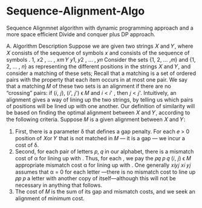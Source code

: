# Sequence-Alignment-Algo
Sequence Alignmnet algorithm with dynamic programming approach and a more space efficient Divide and conquer plus DP approach.

A. Algorithm Description
Suppose we are given two strings 𝑋 and 𝑌, where 𝑋 consists of the sequence of
symbols 𝑥 and consists of the sequence of symbols . 1, 𝑥2 , ... , 𝑥𝑚 𝑌 𝑦1, 𝑦2 , ... , 𝑦𝑛
Consider the sets {1, 2, ... ,𝑚} and {1, 2, ... , 𝑛} as representing the different
positions in the strings 𝑋 and 𝑌, and consider a matching of these sets; Recall that
a matching is a set of ordered pairs with the property that each item occurs in at
most one pair. We say that a matching 𝑀 of these two sets is an alignment if there
are no “crossing” pairs: if (𝑖, 𝑗), (𝑖', 𝑗') ϵ 𝑀 and 𝑖 < 𝑖' , then 𝑗 < 𝑗'. Intuitively,
an alignment gives a way of lining up the two strings, by telling us which pairs of
positions will be lined up with one another.
Our definition of similarity will be based on finding the optimal alignment
between 𝑋 and 𝑌, according to the following criteria. Suppose 𝑀 is a given
alignment between 𝑋 and 𝑌:
1. First, there is a parameter δ that defines a gap penalty. For each 𝑒 > 0
position of 𝑋or 𝑌 that is not matched in 𝑀 — it is a gap — we incur a cost
of δ.
2. Second, for each pair of letters 𝑝, 𝑞 in our alphabet, there is a mismatch
cost of α for lining up with . Thus, for each , we pay the 𝑝𝑞 𝑝 𝑞 (𝑖, 𝑗) ϵ 𝑀
appropriate mismatch cost α for lining up with . One generally 𝑥𝑖𝑦𝑗
𝑥𝑖 𝑦𝑗
assumes that α = 0 for each letter —there is no mismatch cost to line up 𝑝𝑝 𝑝
a letter with another copy of itself—although this will not be necessary in
anything that follows.
3. The cost of 𝑀 is the sum of its gap and mismatch costs, and we seek an
alignment of minimum cost.
